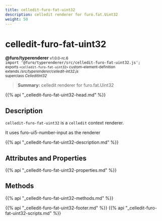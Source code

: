 ```yaml
---
title: celledit-furo-fat-uint32
description: celledit renderer for furo.fat.Uint32
weight: 50
---
```


# celledit-furo-fat-uint32
**@furo/typerenderer** <small>v1.0.0-rc.6</small>
<br>`import '@furo/typerenderer/src/celledit-furo-fat-uint32.js';`<small>
<br>exports `<celledit-furo-fat-uint32>` custom-element-definition
<br>extends */src/typerenderer/celledit-int32.js*
<br>superclass *CelleditInt32*</small>

> **Summary:** celledit renderer for furo.fat.Uint32

{{% api "_celledit-furo-fat-uint32-head.md" %}}

## Description

`celledit-furo-fat-uint32` is a `celledit` context renderer.

It uses furo-ui5-number-input as the renderer

{{% api "_celledit-furo-fat-uint32-description.md" %}}


## Attributes and Properties
{{% api "_celledit-furo-fat-uint32-properties.md" %}}



## Methods
{{% api "_celledit-furo-fat-uint32-methods.md" %}}





{{% api "_celledit-furo-fat-uint32-footer.md" %}}
{{% api "_celledit-furo-fat-uint32-scripts.md" %}}
